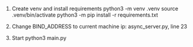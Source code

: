 1. Create venv and install requirements
python3 -m venv .venv
source .venv/bin/activate
python3 -m pip install -r requirements.txt

2. Change BIND_ADDRESS to current machine ip: async_server.py, line 23

3. Start
python3 main.py
